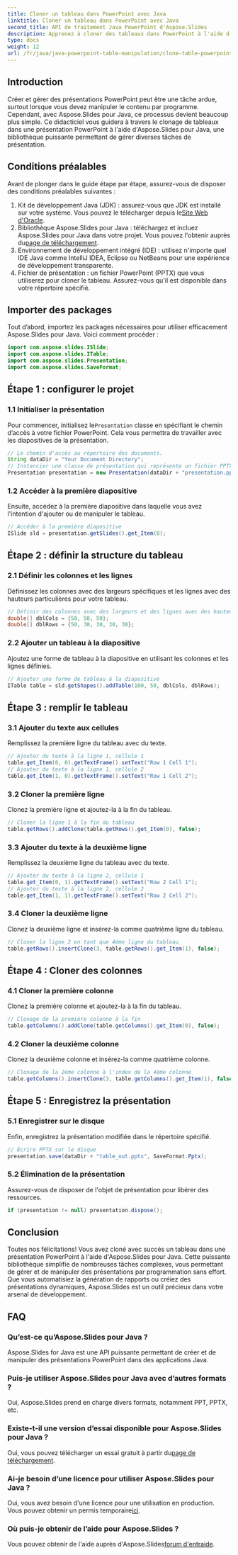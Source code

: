 ```yaml
---
title: Cloner un tableau dans PowerPoint avec Java
linktitle: Cloner un tableau dans PowerPoint avec Java
second_title: API de traitement Java PowerPoint d'Aspose.Slides
description: Apprenez à cloner des tableaux dans PowerPoint à l'aide d'Aspose.Slides pour Java avec notre guide détaillé étape par étape. Simplifiez la gestion de vos présentations.
type: docs
weight: 12
url: /fr/java/java-powerpoint-table-manipulation/clone-table-powerpoint-java/
---
```

## Introduction
Créer et gérer des présentations PowerPoint peut être une tâche ardue, surtout lorsque vous devez manipuler le contenu par programme. Cependant, avec Aspose.Slides pour Java, ce processus devient beaucoup plus simple. Ce didacticiel vous guidera à travers le clonage de tableaux dans une présentation PowerPoint à l'aide d'Aspose.Slides pour Java, une bibliothèque puissante permettant de gérer diverses tâches de présentation.
## Conditions préalables
Avant de plonger dans le guide étape par étape, assurez-vous de disposer des conditions préalables suivantes :
1.  Kit de développement Java (JDK) : assurez-vous que JDK est installé sur votre système. Vous pouvez le télécharger depuis le[Site Web d'Oracle](https://www.oracle.com/java/technologies/javase-downloads.html).
2.  Bibliothèque Aspose.Slides pour Java : téléchargez et incluez Aspose.Slides pour Java dans votre projet. Vous pouvez l'obtenir auprès du[page de téléchargement](https://releases.aspose.com/slides/java/).
3. Environnement de développement intégré (IDE) : utilisez n'importe quel IDE Java comme IntelliJ IDEA, Eclipse ou NetBeans pour une expérience de développement transparente.
4. Fichier de présentation : un fichier PowerPoint (PPTX) que vous utiliserez pour cloner le tableau. Assurez-vous qu'il est disponible dans votre répertoire spécifié.
## Importer des packages
Tout d’abord, importez les packages nécessaires pour utiliser efficacement Aspose.Slides pour Java. Voici comment procéder :
```java
import com.aspose.slides.ISlide;
import com.aspose.slides.ITable;
import com.aspose.slides.Presentation;
import com.aspose.slides.SaveFormat;
```
## Étape 1 : configurer le projet
### 1.1 Initialiser la présentation
 Pour commencer, initialisez le`Presentation` classe en spécifiant le chemin d’accès à votre fichier PowerPoint. Cela vous permettra de travailler avec les diapositives de la présentation.
```java
// Le chemin d'accès au répertoire des documents.
String dataDir = "Your Document Directory";
// Instancier une classe de présentation qui représente un fichier PPTX
Presentation presentation = new Presentation(dataDir + "presentation.pptx");
```
### 1.2 Accéder à la première diapositive
Ensuite, accédez à la première diapositive dans laquelle vous avez l'intention d'ajouter ou de manipuler le tableau. 
```java
// Accéder à la première diapositive
ISlide sld = presentation.getSlides().get_Item(0);
```
## Étape 2 : définir la structure du tableau
### 2.1 Définir les colonnes et les lignes
Définissez les colonnes avec des largeurs spécifiques et les lignes avec des hauteurs particulières pour votre tableau.
```java
// Définir des colonnes avec des largeurs et des lignes avec des hauteurs
double[] dblCols = {50, 50, 50};
double[] dblRows = {50, 30, 30, 30, 30};
```
### 2.2 Ajouter un tableau à la diapositive
Ajoutez une forme de tableau à la diapositive en utilisant les colonnes et les lignes définies.
```java
// Ajouter une forme de tableau à la diapositive
ITable table = sld.getShapes().addTable(100, 50, dblCols, dblRows);
```
## Étape 3 : remplir le tableau
### 3.1 Ajouter du texte aux cellules
Remplissez la première ligne du tableau avec du texte.
```java
// Ajouter du texte à la ligne 1, cellule 1
table.get_Item(0, 0).getTextFrame().setText("Row 1 Cell 1");
// Ajouter du texte à la ligne 1, cellule 2
table.get_Item(1, 0).getTextFrame().setText("Row 1 Cell 2");
```
### 3.2 Cloner la première ligne
Clonez la première ligne et ajoutez-la à la fin du tableau.
```java
// Cloner la ligne 1 à la fin du tableau
table.getRows().addClone(table.getRows().get_Item(0), false);
```
### 3.3 Ajouter du texte à la deuxième ligne
Remplissez la deuxième ligne du tableau avec du texte.
```java
// Ajouter du texte à la ligne 2, cellule 1
table.get_Item(0, 1).getTextFrame().setText("Row 2 Cell 1");
// Ajouter du texte à la ligne 2, cellule 2
table.get_Item(1, 1).getTextFrame().setText("Row 2 Cell 2");
```
### 3.4 Cloner la deuxième ligne
Clonez la deuxième ligne et insérez-la comme quatrième ligne du tableau.
```java
// Cloner la ligne 2 en tant que 4ème ligne du tableau
table.getRows().insertClone(3, table.getRows().get_Item(1), false);
```
## Étape 4 : Cloner des colonnes
### 4.1 Cloner la première colonne
Clonez la première colonne et ajoutez-la à la fin du tableau.
```java
// Clonage de la première colonne à la fin
table.getColumns().addClone(table.getColumns().get_Item(0), false);
```
### 4.2 Cloner la deuxième colonne
Clonez la deuxième colonne et insérez-la comme quatrième colonne.
```java
// Clonage de la 2ème colonne à l'index de la 4ème colonne
table.getColumns().insertClone(3, table.getColumns().get_Item(1), false);
```
## Étape 5 : Enregistrez la présentation
### 5.1 Enregistrer sur le disque
Enfin, enregistrez la présentation modifiée dans le répertoire spécifié.
```java
// Écrire PPTX sur le disque
presentation.save(dataDir + "table_out.pptx", SaveFormat.Pptx);
```
### 5.2 Élimination de la présentation
Assurez-vous de disposer de l'objet de présentation pour libérer des ressources.
```java
if (presentation != null) presentation.dispose();
```
## Conclusion
Toutes nos félicitations! Vous avez cloné avec succès un tableau dans une présentation PowerPoint à l'aide d'Aspose.Slides pour Java. Cette puissante bibliothèque simplifie de nombreuses tâches complexes, vous permettant de gérer et de manipuler des présentations par programmation sans effort. Que vous automatisiez la génération de rapports ou créiez des présentations dynamiques, Aspose.Slides est un outil précieux dans votre arsenal de développement.
## FAQ
### Qu’est-ce qu’Aspose.Slides pour Java ?
Aspose.Slides for Java est une API puissante permettant de créer et de manipuler des présentations PowerPoint dans des applications Java.
### Puis-je utiliser Aspose.Slides pour Java avec d’autres formats ?
Oui, Aspose.Slides prend en charge divers formats, notamment PPT, PPTX, etc.
### Existe-t-il une version d’essai disponible pour Aspose.Slides pour Java ?
 Oui, vous pouvez télécharger un essai gratuit à partir du[page de téléchargement](https://releases.aspose.com/).
### Ai-je besoin d’une licence pour utiliser Aspose.Slides pour Java ?
 Oui, vous avez besoin d'une licence pour une utilisation en production. Vous pouvez obtenir un permis temporaire[ici](https://purchase.aspose.com/temporary-license/).
### Où puis-je obtenir de l’aide pour Aspose.Slides ?
 Vous pouvez obtenir de l'aide auprès d'Aspose.Slides[forum d'entraide](https://forum.aspose.com/c/slides/11).